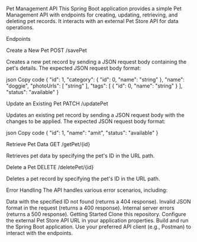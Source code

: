 Pet Management API
This Spring Boot application provides a simple Pet Management API with endpoints for creating, updating, retrieving, and deleting pet records. It interacts with an external Pet Store API for data operations.

Endpoints


Create a New Pet
POST /savePet

Creates a new pet record by sending a JSON request body containing the pet's details. The expected JSON request body format:

json
Copy code
{
  "id": 1,
  "category": {
    "id": 0,
    "name": "string"
  },
  "name": "doggie",
  "photoUrls": [
    "string"
  ],
  "tags": [
    {
      "id": 0,
      "name": "string"
    }
  ],
  "status": "available"
}


Update an Existing Pet
PATCH /updatePet

Updates an existing pet record by sending a JSON request body with the changes to be applied. The expected JSON request body format:

json
Copy code
{
  "id": 1,
  "name": "amit",
  "status": "available"
}

Retrieve Pet Data
GET /getPet/{id}

Retrieves pet data by specifying the pet's ID in the URL path.


Delete a Pet
DELETE /deletePet/{id}

Deletes a pet record by specifying the pet's ID in the URL path.

Error Handling
The API handles various error scenarios, including:

Data with the specified ID not found (returns a 404 response).
Invalid JSON format in the request (returns a 400 response).
Internal server errors (returns a 500 response).
Getting Started
Clone this repository.
Configure the external Pet Store API URL in your application properties.
Build and run the Spring Boot application.
Use your preferred API client (e.g., Postman) to interact with the endpoints.
